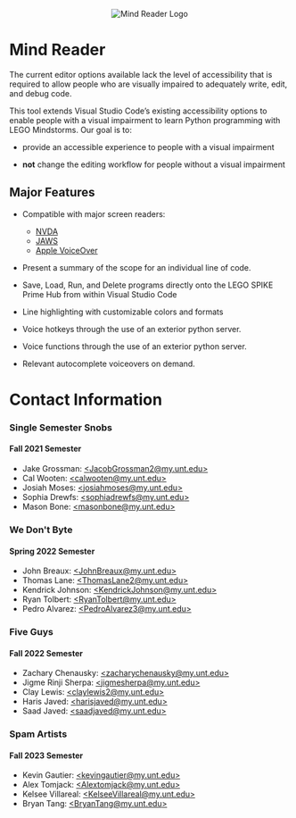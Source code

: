 <!-- header with logo -->
<p align="center">
<img alt="Mind Reader Logo" src="media/logo.png"></img>
</p>

<h1>Mind Reader</h1>

<!-- overview description -->

The current editor options available lack the level of accessibility that is
required to allow people who are visually impaired to adequately write, edit,
and debug code.

This tool extends Visual Studio Code’s existing
accessibility options to enable people with a visual impairment to learn
Python programming with LEGO Mindstorms. Our goal is to:

-   provide an accessible experience to people with a visual impairment

-   **not** change the editing workflow for people without a visual impairment

## Major Features

-   Compatible with major screen readers:

    -   [NVDA](https://www.nvaccess.org/)
    -   [JAWS](https://www.freedomscientific.com/products/software/jaws/)
    -   [Apple VoiceOver](https://support.apple.com/guide/voiceover-guide/welcome/web/)

-   Present a summary of the scope for an individual line of code.

-   Save, Load, Run, and Delete programs directly onto the LEGO SPIKE Prime Hub from within Visual Studio Code

-   Line highlighting with customizable colors and formats

-   Voice hotkeys through the use of an exterior python server.

-   Voice functions through the use of an exterior python server.

-   Relevant autocomplete voiceovers on demand.

# Contact Information

### Single Semester Snobs

#### Fall 2021 Semester

-   Jake Grossman: [\<JacobGrossman2@my.unt.edu\>](mailto:JacobGrossman2@my.unt.edu)
-   Cal Wooten: [\<calwooten@my.unt.edu\>](mailto:calwooten@my.unt.edu)
-   Josiah Moses: [\<josiahmoses@my.unt.edu\>](mailto:josiahmoses@my.unt.edu)
-   Sophia Drewfs: [\<sophiadrewfs@my.unt.edu\>](mailto:sophiadrewfs@my.unt.edu)
-   Mason Bone: [\<masonbone@my.unt.edu\>](mailto:masonbone@my.unt.edu)

### We Don't Byte

#### Spring 2022 Semester

-   John Breaux: [\<JohnBreaux@my.unt.edu\>](mailto:JohnBreaux@my.unt.edu)
-   Thomas Lane: [\<ThomasLane2@my.unt.edu\>](mailto:ThomasLane2@my.unt.edu)
-   Kendrick Johnson: [\<KendrickJohnson@my.unt.edu\>](mailto:KendrickJohnson@my.unt.edu)
-   Ryan Tolbert: [\<RyanTolbert@my.unt.edu\>](mailto:RyanTolbert@my.unt.edu)
-   Pedro Alvarez: [\<PedroAlvarez3@my.unt.edu\>](mailto:PedroAlvarez3@my.unt.edu)

### Five Guys

#### Fall 2022 Semester

-   Zachary Chenausky: [\<zacharychenausky@my.unt.edu\>](mailto:zacharychenausky@my.unt.edu)
-   Jigme Rinji Sherpa: [\<jigmesherpa@my.unt.edu\>](mailto:jigmesherpa@my.unt.edu)
-   Clay Lewis: [\<claylewis2@my.unt.edu\>](mailto:ClayLewis2@my.unt.edu)
-   Haris Javed: [\<harisjaved@my.unt.edu\>](mailto:harisjaved@my.unt.edu)
-   Saad Javed: [\<saadjaved@my.unt.edu\>](mailto:saadjaved@my.unt.edu)

### Spam Artists

#### Fall 2023 Semester

-   Kevin Gautier: [\<kevingautier@my.unt.edu\>](mailto:kevingautier@my.unt.edu)
-   Alex Tomjack: [\<Alextomjack@my.unt.edu\>](mailto:alextomjack@my.unt.edu)
-   Kelsee Villareal: [\<KelseeVillareal@my.unt.edu\>](mailto:kelseevillareal@my.unt.edu)
-   Bryan Tang: [\<BryanTang@my.unt.edu\>](mailto:bryantang@my.unt.edu)
